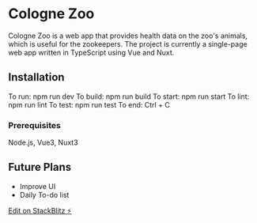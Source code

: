 # Cologne Zoo

Cologne Zoo is a web app that provides health data on the zoo's animals, which is useful for the zookeepers.
The project is currently a single-page web app written in TypeScript using Vue and Nuxt.

## Installation

To run: npm run dev
To build: npm run build
To start: npm run start
To lint: npm run lint
To test: npm run test
To end: Ctrl + C

### Prerequisites

Node.js, Vue3, Nuxt3

## Future Plans

- Improve UI
- Daily To-do list

[Edit on StackBlitz ⚡️](https://stackblitz.com/edit/dashboard-zoo-cologne-challenge-e4ag4v)
